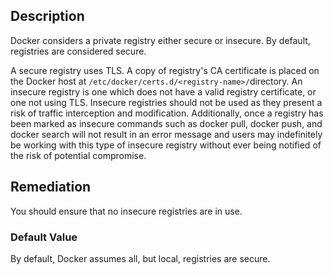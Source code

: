 ## Description

Docker considers a private registry either secure or insecure. By default, registries are considered secure.

A secure registry uses TLS. A copy of registry's CA certificate is placed on the Docker host at `/etc/docker/certs.d/<registry-name>/`directory. An insecure registry is one which does not have a valid registry certificate, or one not using TLS. Insecure registries should not be used as they present a risk of traffic interception and modification.
Additionally, once a registry has been marked as insecure commands such as docker pull, docker push, and docker search will not result in an error message and users may indefinitely be working with this type of insecure registry without ever being notified of the risk of potential compromise.

## Remediation

You should ensure that no insecure registries are in use.

### Default Value

By default, Docker assumes all, but local, registries are secure.
